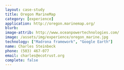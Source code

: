 ```yaml
---
layout: case-study
title: Oregon MarineMap
category: [experience]
application: http://oregon.marinemap.org/
blurb:
image-attrib: http://www.oceanpowertechnologies.com/
image: /assets/img/experience/oregon_marine.jpg
technology: ["Madrona framework", "Google Earth"]
name: Charles Steinbeck
phone: (503) 467-077
email: charles@ecotrust.org
complete: false
---
```

	